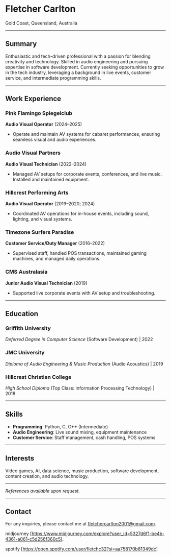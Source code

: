 # Fletcher Carlton

Gold Coast, Queensland, Australia

---

## Summary

Enthusiastic and tech-driven professional with a passion for blending creativity and technology. Skilled in audio engineering and pursuing expertise in software development. Currently seeking opportunities to grow in the tech industry, leveraging a background in live events, customer service, and intermediate programming skills.

---

## Work Experience

### Pink Flamingo Spiegelclub

**Audio Visual Operator** (2024–2025)

- Operate and maintain AV systems for cabaret performances, ensuring seamless visual and audio experiences.

### Audio Visual Partners

**Audio Visual Technician** (2022–2024)

- Managed AV setups for corporate events, conferences, and live music. Installed and maintained equipment.

### Hillcrest Performing Arts

**Audio Visual Operator** (2019–2020; 2024)

- Coordinated AV operations for in-house events, including sound, lighting, and visual systems.

### Timezone Surfers Paradise

**Customer Service/Duty Manager** (2016–2022)

- Supervised staff, handled POS transactions, maintained gaming machines, and managed daily operations.

### CMS Australasia

**Junior Audio Visual Technician** (2019)

- Supported live corporate events with AV setup and troubleshooting.

---

## Education

### Griffith University

*Deferred Degree in Computer Science* (Software Development) | 2022

### JMC University

*Diploma of Audio Engineering & Music Production* (Audio Acoustics) | 2019

### Hillcrest Christian College

*High School Diploma* (Top Class: Information Processing Technology) | 2018

---

## Skills

- **Programming**: Python, C, C++ (Intermediate)
- **Audio Engineering**: Live sound mixing, equipment maintenance
- **Customer Service**: Staff management, cash handling, POS systems

---

## Interests

Video games, AI, data science, music production, software development, content creation, and audio technology.

---

*References available upon request.*

---

## Contact

For any inquiries, please contact me at [fletchercarlton2001@gmail.com](mailto:fletchercarlton2001@gmail.com).

midjourney [https://www.midjourney.com/explore?user_id=5327d6f1-be4b-4361-a061-c5d256f360c5].

spotify [https://open.spotify.com/user/fletchc32?si=aa758170b81349dc]
